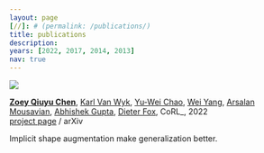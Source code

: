 ```yaml
---
layout: page
[//]: # (permalink: /publications/)
title: publications
description: 
years: [2022, 2017, 2014, 2013]
nav: true
---
```


![](assets/img/isagrasp.gif)

[//]: # (function nerfsuper\_start&#40;&#41; { document.getElementById&#40;'nerfsuper\_image'&#41;.style.opacity = "1"; } function nerfsuper\_stop&#40;&#41; { document.getElementById&#40;'nerfsuper\_image'&#41;.style.opacity = "0"; } nerfsuper\_stop&#40;&#41; [Learning Robust Real-World Dexterous Grasping Policies via Implicit Shape Augmentation]&#40;https://sites.google.com/view/implicitaugmentation/home&#41;  )
[**Zoey Qiuyu Chen**](https://qiuyuchen14.github.io/), [Karl Van Wyk](https://research.nvidia.com/person/karl-van-wyk/), [Yu-Wei Chao](https://research.nvidia.com/person/yu-wei-chao),  [Wei Yang](http://wyang.me/),  [Arsalan Mousavian](https://cs.gmu.edu/~amousavi/),  [Abhishek Gupta](https://abhishekunique.github.io/),  [Dieter Fox](https://homes.cs.washington.edu/~fox/), CoRL_, 2022  
[project page](https://sites.google.com/view/implicitaugmentation/home) / arXiv 

Implicit shape augmentation make generalization better. 

